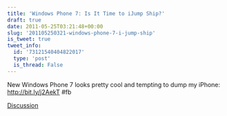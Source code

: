 ```yaml
---
title: 'Windows Phone 7: Is It Time to iJump Ship?'
draft: true
date: 2011-05-25T03:21:48+00:00
slug: '201105250321-windows-phone-7-i-jump-ship'
is_tweet: true
tweet_info:
  id: '73121540404822017'
  type: 'post'
  is_thread: False
---
```




New Windows Phone 7 looks pretty cool and tempting to dump my iPhone: http://bit.ly/j2AekT #fb

[Discussion](https://x.com/sytelus/status/73121540404822017)
